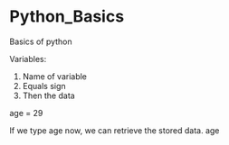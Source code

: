 # Python_Basics
Basics of python

Variables: 
1. Name of variable
2. Equals sign 
3. Then the data

age = 29

If we type age now, we can retrieve the stored data.
age
